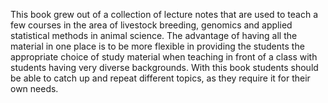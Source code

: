 This book grew out of a collection of lecture notes that are used to teach a few courses in the area of livestock breeding, genomics and applied statistical methods in animal science. The advantage of having all the material in one place is to be more flexible in providing the students the appropriate choice of study material when teaching in front of a class with students having very diverse backgrounds. With this book students should be able to catch up and repeat different topics, as they require it for their own needs.
